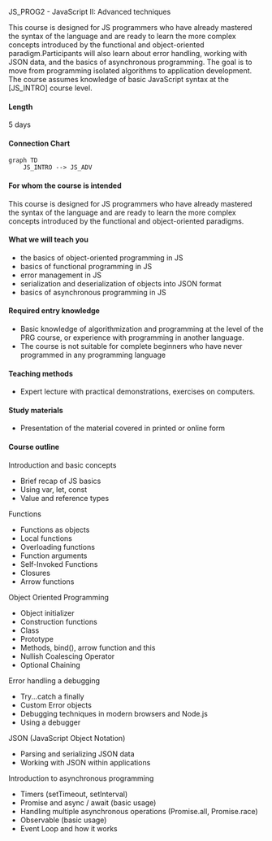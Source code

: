 JS_PROG2 - JavaScript II: Advanced techniques

This course is designed for JS programmers who have already mastered the syntax of the language and are ready to learn the more complex concepts introduced by the functional and object-oriented paradigm.Participants will also learn about error handling, working with JSON data, and the basics of asynchronous programming. The goal is to move from programming isolated algorithms to application development.
The course assumes knowledge of basic JavaScript syntax at the [JS_INTRO] course level.

#### Length

5 days

#### Connection Chart

```mermaid
graph TD
    JS_INTRO --> JS_ADV
```

#### For whom the course is intended

This course is designed for JS programmers who have already mastered the syntax of the language and are ready to learn the more complex concepts introduced by the functional and object-oriented paradigms.

#### What we will teach you

- the basics of object-oriented programming in JS
- basics of functional programming in JS
- error management in JS
- serialization and deserialization of objects into JSON format
- basics of asynchronous programming in JS

#### Required entry knowledge

- Basic knowledge of algorithmization and programming at the level of the PRG course, or experience with programming in another language.
- The course is not suitable for complete beginners who have never programmed in any programming language

#### Teaching methods

- Expert lecture with practical demonstrations, exercises on computers.

#### Study materials

- Presentation of the material covered in printed or online form

#### Course outline

Introduction and basic concepts

- Brief recap of JS basics
- Using var, let, const
- Value and reference types

Functions

- Functions as objects
- Local functions
- Overloading functions
- Function arguments
- Self-Invoked Functions
- Closures
- Arrow functions

Object Oriented Programming

- Object initializer
- Construction functions
- Class
- Prototype
- Methods, bind(), arrow function and this
- Nullish Coalescing Operator
- Optional Chaining

Error handling a debugging

- Try...catch a finally
- Custom Error objects
- Debugging techniques in modern browsers and Node.js
- Using a debugger

JSON (JavaScript Object Notation)

- Parsing and serializing JSON data
- Working with JSON within applications

Introduction to asynchronous programming

- Timers (setTimeout, setInterval)
- Promise and async / await (basic usage)
- Handling multiple asynchronous operations (Promise.all, Promise.race)
- Observable (basic usage)
- Event Loop and how it works

